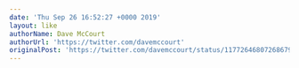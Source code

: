 ```yaml
---
date: 'Thu Sep 26 16:52:27 +0000 2019'
layout: like
authorName: Dave McCourt
authorUrl: 'https://twitter.com/davemccourt'
originalPost: 'https://twitter.com/davemccourt/status/1177264680726867968'
---
```

